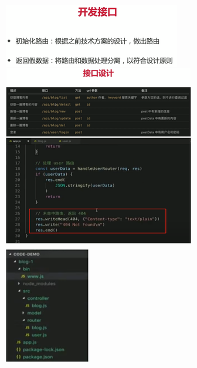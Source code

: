 <img src="media/image-20211216132118386.png" alt="image-20211216132118386" style="zoom:50%;" /> 

<img src="media/image-20211216132136414.png" alt="image-20211216132136414" style="zoom: 67%;" /> 

<img src="media/image-20211216144110234.png" alt="image-20211216144110234" style="zoom:67%;" /> 

![image-20211216153939441](media/image-20211216153939441.png)  